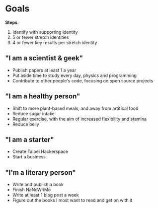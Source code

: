 # Goals

**Steps**:

1. Identify with supporting identity
2. 5 or fewer stretch identities
3. 4 or fewer key results per stretch identity

"I am a scientist & geek"
------------------
* Publish papers at least 1 a year
* Put aside time to study every day, physics and programming
* Contribute to other people's code, focusing on open source projects

"I am a healthy person"
----------------------
* Shift to more plant-based meals, and away from artifical food
* Reduce sugar intake
* Regular exercise, with the aim of increased flexibility and stamina
* Reduce belly

"I am a starter"
----------------
* Create Taipei Hackerspace
* Start a business

"I'm a literary person"
-----------------------
* Write and publish a book
* Finish NaNoWriMo
* Write at least 1 blog post a week
* Figure out the books I most want to read and get on with it
